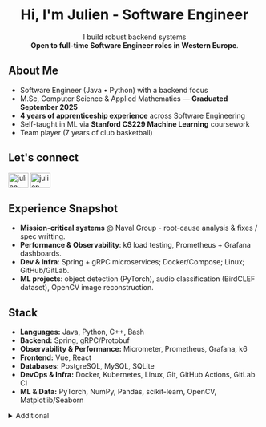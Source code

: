 <h1 align="center">Hi, I'm Julien - Software Engineer</h1>

<p align="center">
  I build robust backend systems<br/>
  <strong>Open to full-time Software Engineer roles in Western Europe</strong>.
</p>

## About Me

- Software Engineer (Java • Python) with a backend focus  
- M.Sc, Computer Science & Applied Mathematics — **Graduated September 2025**  
- **4 years of apprenticeship experience** across Software Engineering
- Self-taught in ML via **Stanford CS229 Machine Learning** coursework  
- Team player (7 years of club basketball)

## Let's connect

<p align="left">
  <a href="https://linkedin.com/in/julien-mrty" target="blank"><img align="center" src="https://raw.githubusercontent.com/rahuldkjain/github-profile-readme-generator/master/src/images/icons/Social/linked-in-alt.svg" alt="julien-mrty" height="30" width="40" /></a>
  <a href="https://www.leetcode.com/julien__" target="blank"><img align="center" src="https://raw.githubusercontent.com/rahuldkjain/github-profile-readme-generator/master/src/images/icons/Social/leet-code.svg" alt="julien__" height="30" width="40" /></a>
</p>


## Experience Snapshot
- **Mission-critical systems** @ Naval Group - root-cause analysis & fixes / spec writting.
- **Performance & Observability**: k6 load testing, Prometheus + Grafana dashboards.
- **Dev & Infra**: Spring + gRPC microservices; Docker/Compose; Linux; GitHub/GitLab.
- **ML projects**: object detection (PyTorch), audio classification (BirdCLEF dataset), OpenCV image reconstruction.

## Stack
- **Languages:** Java, Python, C++, Bash  
- **Backend:** Spring, gRPC/Protobuf
- **Observability & Performance:** Micrometer, Prometheus, Grafana, k6  
- **Frontend:** Vue, React  
- **Databases:** PostgreSQL, MySQL, SQLite  
- **DevOps & Infra:** Docker, Kubernetes, Linux, Git, GitHub Actions, GitLab CI
- **ML & Data:** PyTorch, NumPy, Pandas, scikit-learn, OpenCV, Matplotlib/Seaborn  

<details>
  <summary>Additional</summary>
  <ul>
    <li>Long-term investing: ETFs (DCA), crypto (staking / lending), real estate (leverage)</li>
    <li>Basketball & Gym</li>
  </ul>
</details>
